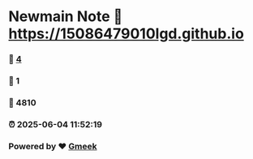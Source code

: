 # Newmain Note :link: https://15086479010lgd.github.io 
### :page_facing_up: [4](https://15086479010lgd.github.io/tag.html) 
### :speech_balloon: 1 
### :hibiscus: 4810 
### :alarm_clock: 2025-06-04 11:52:19 
### Powered by :heart: [Gmeek](https://github.com/Meekdai/Gmeek)
